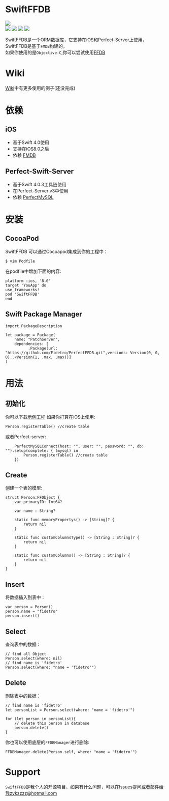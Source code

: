 
# SwiftFFDB

![](https://github.com/Fidetro/SwiftFFDB/blob/master/src/logo.png)  
![](https://img.shields.io/github/license/Fidetro/Swift-FFDB.svg) ![](https://img.shields.io/badge/language-swift-orange.svg) [![](https://img.shields.io/cocoapods/v/SwiftFFDB.svg)](https://cocoapods.org/pods/SwiftFFDB) [![](https://img.shields.io/badge/weibo-@fidetro_师霖风-red.svg)](https://weibo.com/u/2095454814)  

SwiftFFDB是一个ORM数据库，它支持在iOS和Perfect-Server上使用，SwiftFFDB是基于`FMDB`构建的。  
如果你使用的是`Objective-C`,你可以尝试使用[FFDB](https://github.com/fidetro/ffdb)    

# Wiki
[Wiki](https://github.com/Fidetro/Swift-FFDB/wiki)中有更多使用的例子(还没完成)  

# 依赖
## iOS
* 基于Swift 4.0使用   
* 支持在iOS8.0之后  
* 依赖 [FMDB](https://github.com/ccgus/fmdb)  

## Perfect-Swift-Server
* 基于Swift 4.0.3工具链使用   
* 在Perfect-Server v3中使用
* 依赖 [PerfectMySQL](https://github.com/PerfectlySoft/Perfect-MySQL)  

# 安装
## CocoaPod
SwiftFFDB 可以通过Cocoapod集成到你的工程中：
```
$ vim Podfile
```
在podfile中增加下面的内容:
```
platform :ios, '8.0'
target 'YouApp' do
use_frameworks!
pod 'SwiftFFDB'
end
```
## Swift Package Manager
```
import PackageDescription

let package = Package(
    name: "PatchServer",
    dependencies: [
          .Package(url: "https://github.com/Fidetro/PerfectFFDB.git",versions: Version(0, 0, 0)..<Version(1, .max, .max))]
)

```
# 用法

## 初始化
你可以下载[示例工程](https://github.com/Fidetro/SwiftFFDB)
如果你打算在iOS上使用:
```
Person.registerTable() //create table
```
或者Perfect-server:
```
    PerfectMySQLConnect(host: "", user: "", password: "", db: "").setup(complete: { (mysql) in
        Person.registerTable() //create table
    })
```

## Create
创建一个表的模型:
```
struct Person:FFObject {
    var primaryID: Int64?
    
    var name : String?
    
    static func memoryPropertys() -> [String]? {
        return nil
    }
    
    static func customColumnsType() -> [String : String]? {
        return nil
    }
    
    static func customColumns() -> [String : String]? {
        return nil
    }
}
```

## Insert  
将数据插入到表中：
```
var person = Person()
person.name = "fidetro"
person.insert()
```
## Select  
查询表中的数据：
```
// find all Object
Person.select(where: nil)
// find name is 'fidetro' 
Person.select(where: "name = 'fidetro'")
```
## Delete  
删除表中的数据：
```
// find name is 'fidetro' 
let personList = Person.select(where: "name = 'fidetro'")

for (let person in personList){
    // delete this person in database
    person.delete()
}
```
你也可以使用底层的`FFDBManager`进行删除:
```
FFDBManager.delete(Person.self, where: "name = 'fidetro'")
```  


# Support
`SwiftFFDB`是我个人的开源项目，如果有什么问题，可以在[Issues](https://github.com/Fidetro/SwiftFFDB/issues)提问或者邮件给我zykzzzz@hotmail.com
